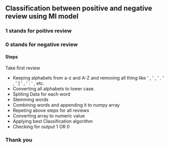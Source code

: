 ## Classification between positive and negative review using Ml model
### 1 stands for poitive review 
### 0 stands for negative review
#### Steps
Take first review
* Keeping alphabets from a-z and A-Z and removing all thing like ' , '  ,  ' . '  ,  ' ] '  ,  ' : '  ,  etc.
* Converting all alphabets to lower case.
* Spliting Data for each word
* Stemming words
* Combining words and appending it to numpy array
* Repeting above steps for all reviews
* Converting array to numeric value
* Applying best Classification algorithm
* Checking for output 1 OR 0

### Thank you
